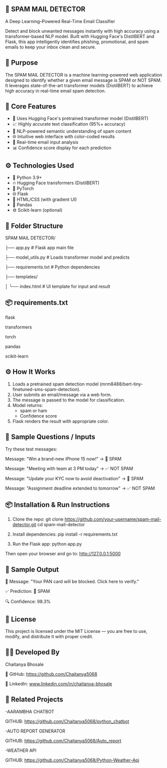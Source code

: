 ## 📧 SPAM MAIL DETECTOR
A Deep Learning–Powered Real-Time Email Classifier

Detect and block unwanted messages instantly with high accuracy using a transformer-based NLP model.
Built with Hugging Face's DistilBERT and Flask, this app intelligently identifies phishing, promotional, and spam emails to keep your inbox clean and secure.

## 🎯 Purpose

The SPAM MAIL DETECTOR is a machine learning-powered web application designed to identify whether a given email message is SPAM or NOT SPAM. 
It leverages state-of-the-art transformer models (DistilBERT) to achieve high accuracy in real-time email spam detection.

## 🧠 Core Features

- 🚀 Uses Hugging Face's pretrained transformer model (DistilBERT)
- 📈 Highly accurate text classification (95%+ accuracy)
- 🧠 NLP-powered semantic understanding of spam content
- 🌐 Intuitive web interface with color-coded results
- 📩 Real-time email input analysis
- 📊 Confidence score display for each prediction

## ⚙️ Technologies Used

- 🐍 Python 3.9+
- 🔥 Hugging Face transformers (DistilBERT)
- 🧠 PyTorch
- 🌐 Flask
- 🎨 HTML/CSS (with gradient UI)
- 🐼 Pandas
- ⚙️ Scikit-learn (optional)

## 📁 Folder Structure

SPAM MAIL DETECTOR/

├── app.py                   # Flask app main file

├── model_utils.py           # Loads transformer model and predicts

├── requirements.txt         # Python dependencies

├── templates/

│   └── index.html           # UI template for input and result


## 📦 requirements.txt

flask

transformers

torch

pandas

scikit-learn

## ⚙️ How It Works

1. Loads a pretrained spam detection model (mrm8488/bert-tiny-finetuned-sms-spam-detection).
2. User submits an email/message via a web form.
3. The message is passed to the model for classification.
4. Model returns:
   - spam or ham
   - Confidence score
5. Flask renders the result with appropriate color.

## 💬 Sample Questions / Inputs

Try these test messages:

Message: "Win a brand-new iPhone 15 now!" → 🚫 SPAM

Message: "Meeting with team at 3 PM today" → ✅ NOT SPAM

Message: "Update your KYC now to avoid deactivation" → 🚫 SPAM

Message: "Assignment deadline extended to tomorrow" → ✅ NOT SPAM

## 📦 Installation & Run Instructions

1. Clone the repo:
   git clone https://github.com/your-username/spam-mail-detector.git
   cd spam-mail-detector

2. Install dependencies:
   pip install -r requirements.txt

3. Run the Flask app:
   python app.py

Then open your browser and go to: http://127.0.0.1:5000

## 📄 Sample Output

📧 Message:
"Your PAN card will be blocked. Click here to verify."

✅ Prediction:
🚫 SPAM

🔍 Confidence:
98.3%

## 📜 License

This project is licensed under the MIT License — you are free to use, modify, and distribute it with proper credit.

## 👨‍💻 Developed By

Chaitanya Bhosale

🔗 GitHub: https://github.com/Chaitanya5068

🔗 LinkedIn: www.linkedin.com/in/chaitanya-bhosale

## 🔗 Related Projects

-AARAMBHA CHATBOT

  GITHUB: https://github.com/Chaitanya5068/python_chatbot

-AUTO REPORT GENERATOR 

  GITHUB: https://github.com/Chaitanya5068/Auto_report

-WEATHER API

   GITHUB: https://github.com/Chaitanya5068/Python-Weather-Api


